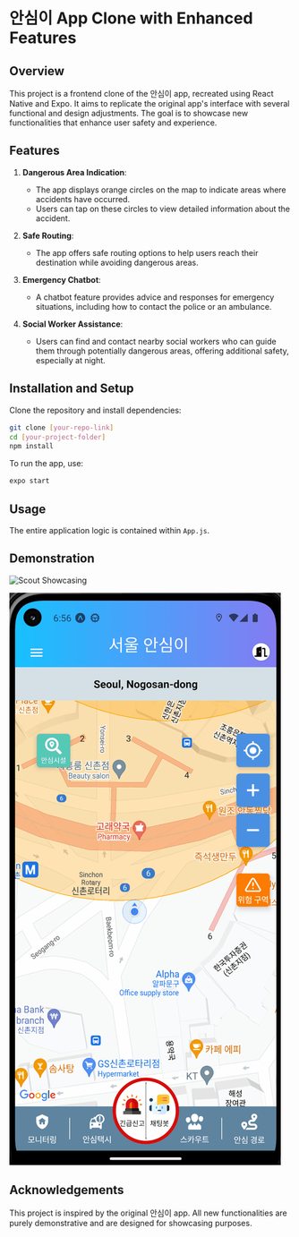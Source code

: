 
# 안심이 App Clone with Enhanced Features

## Overview
This project is a frontend clone of the 안심이 app, recreated using React Native and Expo. It aims to replicate the original app's interface with several functional and design adjustments. The goal is to showcase new functionalities that enhance user safety and experience.

## Features
1. **Dangerous Area Indication**:
   - The app displays orange circles on the map to indicate areas where accidents have occurred.
   - Users can tap on these circles to view detailed information about the accident.

2. **Safe Routing**:
   - The app offers safe routing options to help users reach their destination while avoiding dangerous areas.

3. **Emergency Chatbot**:
   - A chatbot feature provides advice and responses for emergency situations, including how to contact the police or an ambulance.

4. **Social Worker Assistance**:
   - Users can find and contact nearby social workers who can guide them through potentially dangerous areas, offering additional safety, especially at night.

## Installation and Setup
Clone the repository and install dependencies:
```bash
git clone [your-repo-link]
cd [your-project-folder]
npm install
```

To run the app, use:
```bash
expo start
```

## Usage
The entire application logic is contained within `App.js`. 

## Demonstration

![Scout Showcasing](./assets/scoutShowcase.gif)


![Notification Showcasing](./assets/notificationShowcase.gif)



## Acknowledgements
This project is inspired by the original 안심이 app. All new functionalities are purely demonstrative and are designed for showcasing purposes.

